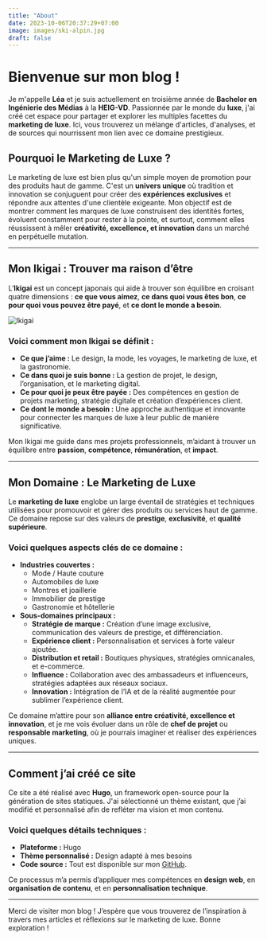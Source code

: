 ```yaml
---
title: "About"
date: 2023-10-06T20:37:29+07:00
image: images/ski-alpin.jpg
draft: false
---
```


# Bienvenue sur mon blog !

Je m'appelle **Léa** et je suis actuellement en troisième année de **Bachelor en Ingénierie des Médias** à la **HEIG-VD**. Passionnée par le monde du **luxe**, j'ai créé cet espace pour partager et explorer les multiples facettes du **marketing de luxe**. Ici, vous trouverez un mélange d'articles, d'analyses, et de sources qui nourrissent mon lien avec ce domaine prestigieux.

## Pourquoi le Marketing de Luxe ?

Le marketing de luxe est bien plus qu'un simple moyen de promotion pour des produits haut de gamme. C'est un **univers unique** où tradition et innovation se conjuguent pour créer des **expériences exclusives** et répondre aux attentes d'une clientèle exigeante. Mon objectif est de montrer comment les marques de luxe construisent des identités fortes, évoluent constamment pour rester à la pointe, et surtout, comment elles réussissent à mêler **créativité, excellence, et innovation** dans un marché en perpétuelle mutation.

---

## Mon Ikigai : Trouver ma raison d’être

L’**Ikigai** est un concept japonais qui aide à trouver son équilibre en croisant quatre dimensions : **ce que vous aimez**, **ce dans quoi vous êtes bon**, **ce pour quoi vous pouvez être payé**, et **ce dont le monde a besoin**.

![Ikigai](images/ikigai-lea.png)

### Voici comment mon Ikigai se définit :
- **Ce que j’aime :** Le design, la mode, les voyages, le marketing de luxe, et la gastronomie.
- **Ce dans quoi je suis bonne :** La gestion de projet, le design, l’organisation, et le marketing digital.
- **Ce pour quoi je peux être payée :** Des compétences en gestion de projets marketing, stratégie digitale et création d’expériences client.
- **Ce dont le monde a besoin :** Une approche authentique et innovante pour connecter les marques de luxe à leur public de manière significative.

Mon Ikigai me guide dans mes projets professionnels, m’aidant à trouver un équilibre entre **passion**, **compétence**, **rémunération**, et **impact**.

---

## Mon Domaine : Le Marketing de Luxe

Le **marketing de luxe** englobe un large éventail de stratégies et techniques utilisées pour promouvoir et gérer des produits ou services haut de gamme. Ce domaine repose sur des valeurs de **prestige**, **exclusivité**, et **qualité supérieure**.

### Voici quelques aspects clés de ce domaine :
- **Industries couvertes :**
  - Mode / Haute couture
  - Automobiles de luxe
  - Montres et joaillerie
  - Immobilier de prestige
  - Gastronomie et hôtellerie
- **Sous-domaines principaux :**
  - **Stratégie de marque :** Création d’une image exclusive, communication des valeurs de prestige, et différenciation.
  - **Expérience client :** Personnalisation et services à forte valeur ajoutée.
  - **Distribution et retail :** Boutiques physiques, stratégies omnicanales, et e-commerce.
  - **Influence :** Collaboration avec des ambassadeurs et influenceurs, stratégies adaptées aux réseaux sociaux.
  - **Innovation :** Intégration de l’IA et de la réalité augmentée pour sublimer l’expérience client.

Ce domaine m’attire pour son **alliance entre créativité, excellence et innovation**, et je me vois évoluer dans un rôle de **chef de projet** ou **responsable marketing**, où je pourrais imaginer et réaliser des expériences uniques.

---

## Comment j’ai créé ce site

Ce site a été réalisé avec **Hugo**, un framework open-source pour la génération de sites statiques. J'ai sélectionné un thème existant, que j’ai modifié et personnalisé afin de refléter ma vision et mon contenu.

### Voici quelques détails techniques :
- **Plateforme :** Hugo
- **Thème personnalisé :** Design adapté à mes besoins
- **Code source :** Tout est disponible sur mon [GitHub](https://github.com/macalusolea/labveiltech).

Ce processus m’a permis d’appliquer mes compétences en **design web**, en **organisation de contenu**, et en **personnalisation technique**.

---

Merci de visiter mon blog ! J’espère que vous trouverez de l’inspiration à travers mes articles et réflexions sur le marketing de luxe. Bonne exploration !
